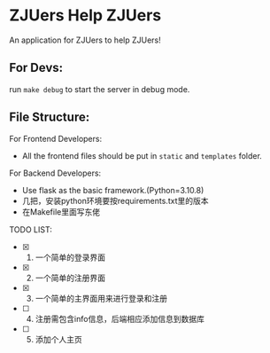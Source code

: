 # ZJUers Help ZJUers
An application for ZJUers to help ZJUers!

## For Devs:
run `make debug` to start the server in debug mode.

## File Structure:
For Frontend Developers:
- All the frontend files should be put in `static` and `templates` folder.

For Backend Developers:
- Use flask as the basic framework.(Python=3.10.8)
- 几把，安装python环境要按requirements.txt里的版本
- 在Makefile里面写东佬


TODO LIST:
- [x] 1. 一个简单的登录界面
- [x] 2. 一个简单的注册界面
- [x] 3. 一个简单的主界面用来进行登录和注册
- [ ] 4. 注册需包含info信息，后端相应添加信息到数据库
- [ ] 5. 添加个人主页
